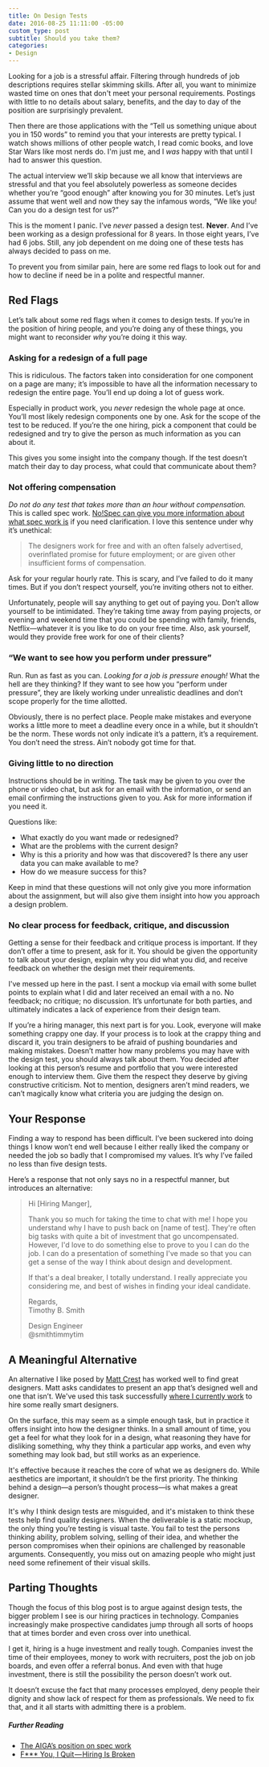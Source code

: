 ```yaml
---
title: On Design Tests
date: 2016-08-25 11:11:00 -05:00
custom_type: post
subtitle: Should you take them?
categories:
- Design
---
```


Looking for a job is a stressful affair. Filtering through hundreds of job descriptions requires stellar skimming skills. After all, you want to minimize wasted time on ones that don't meet your personal requirements. Postings with little to no details about salary, benefits, and the day to day of the position are surprisingly prevalent.

Then there are those applications with the “Tell us something unique about you in 150 words” to remind you that your interests are pretty typical. I watch shows millions of other people watch, I read comic books, and love Star Wars like most nerds do.  I'm just me, and I *was* happy with that until I had to answer this question.

The actual interview we’ll skip because we all know that interviews are stressful and that you feel absolutely powerless as someone decides whether you’re “good enough” after knowing you for 30 minutes. Let’s just assume that went well and now they say the infamous words, “We like you! Can you do a design test for us?”

This is the moment I panic. I’ve *never* passed a design test. **Never**. And I’ve been working as a design professional for 8 years. In those eight years, I’ve had 6 jobs. Still, any job dependent on me doing one of these tests has always decided to pass on me.

To prevent you from similar pain, here are some red flags to look out for and how to decline if need be in a polite and respectful manner.

## Red Flags

Let’s talk about some red flags when it comes to design tests. If you’re in the position of hiring people, and you’re doing any of these things, you might want to reconsider *why* you’re doing it this way.

### Asking for a redesign of a full page

This is ridiculous. The factors taken into consideration for one component on a page are many; it’s impossible to have all the information necessary to redesign the entire page. You’ll end up doing a lot of guess work.

Especially in product work, you *never* redesign the whole page at once. You’ll most likely redesign components one by one. Ask for the scope of the test to be reduced. If you’re the one hiring, pick a component that could be redesigned and try to give the person as much information as you can about it.

This gives you some insight into the company though. If the test doesn’t match their day to day process, what could that communicate about them?

### Not offering compensation

*Do not do any test that takes more than an hour without compensation.* This is called spec work. [No!Spec can give you more information about what spec work is](http://www.nospec.com/) if you need clarification. I love this sentence under why it’s unethical:

> The designers work for free and with an often falsely advertised, overinflated promise for future employment; or are given other insufficient forms of compensation.

Ask for your regular hourly rate. This is scary, and I’ve failed to do it many times. But if you don’t respect yourself, you’re inviting others not to either.

Unfortunately, people will say anything to get out of paying you. Don’t allow yourself to be intimidated. They’re taking time away from paying projects, or evening and weekend time that you could be spending with family, friends, Netflix—whatever it is you like to do on your free time. Also, ask yourself, would they provide free work for one of their clients?

### “We want to see how you perform under pressure”

Run. Run as fast as you can. *Looking for a job is pressure enough!* What the hell are they thinking? If they want to see how you “perform under pressure”, they are likely working under unrealistic deadlines and don’t scope properly for the time allotted.

Obviously, there is no perfect place. People make mistakes and everyone works a little more to meet a deadline every once in a while, but it shouldn’t be the norm. These words not only indicate it’s a pattern, it’s a requirement. You don’t need the stress. Ain’t nobody got time for that.

### Giving little to no direction

Instructions should be in writing. The task may be given to you over the phone or video chat, but ask for an email with the information, or send an email confirming the instructions given to you. Ask for more information if you need it.

Questions like:

- What exactly do you want made or redesigned?
- What are the problems with the current design?
- Why is this a priority and how was that discovered? Is there any user data you can make available to me?
- How do we measure success for this?

Keep in mind that these questions will not only give you more information about the assignment, but will also give them insight into how you approach a design problem.

### No clear process for feedback, critique, and discussion

Getting a sense for their feedback and critique process is important. If they don’t offer a time to present, ask for it. You should be given the opportunity to talk about your design, explain why you did what you did, and receive feedback on whether the design met their requirements.

I've messed up here in the past. I sent a mockup via email with some bullet points to explain what I did and later received an email with a no. No feedback; no critique; no discussion. It’s unfortunate for both parties, and ultimately indicates a lack of experience from their design team.

If you’re a hiring manager, this next part is for you. Look, everyone will make something crappy one day. If your process is to look at the crappy thing and discard it, you train designers to be afraid of pushing boundaries and making mistakes. Doesn’t matter how many problems you may have with the design test, you should always talk about them. You decided after looking at this person’s resume and portfolio that you were interested enough to interview them. Give them the respect they deserve by giving constructive criticism. Not to mention, designers aren’t mind readers, we can’t magically know what criteria you are judging the design on.

## Your Response

Finding a way to respond has been difficult. I’ve been suckered into doing things I know won’t end well because I either really liked the company or needed the job so badly that I compromised my values. It’s why I’ve failed no less than five design tests.

Here’s a response that not only says no in a respectful manner, but introduces an alternative:

> Hi [Hiring Manger],
>
> Thank you so much for taking the time to chat with me! I hope you understand why I have to push back on [name of test]. They're often big tasks with quite a bit of investment that go uncompensated. However, I'd love to do something else to prove to you I can do the job. I can do a presentation of something I've made so that you can get a sense of the way I think about design and development.
>
> If that's a deal breaker, I totally understand. I really appreciate you considering me, and best of wishes in finding your ideal candidate.
>
>
> Regards,<br>
> Timothy B. Smith
>
> Design Engineer<br>
> @smithtimmytim

## A Meaningful Alternative

An alternative I like posed by [Matt Crest](https://twitter.com/mattcrest) has worked well to find great designers. Matt asks candidates to present an app that’s designed well and one that isn’t. We've used this task successfully [where I currently work](https://twitter.com/aclservices) to hire some really smart designers.

On the surface, this may seem as a simple enough task, but in practice it offers insight into how the designer thinks. In a small amount of time, you get a feel for what they look for in a design, what reasoning they have for disliking something, why they think a particular app works, and even why something may look bad, but still works as an experience.

It's effective because it reaches the core of what we as designers do. While aesthetics are important, it shouldn’t be the first priority. The thinking behind a design—a person’s thought process—is what makes a great designer.

It's why I think design tests are misguided, and it's mistaken to think these tests help find quality designers. When the deliverable is a static mockup, the only thing you’re testing is visual taste. You fail to test the persons thinking ability, problem solving, selling of their idea, and whether the person compromises when their opinions are challenged by reasonable arguments. Consequently, you miss out on amazing people who might just need some refinement of their visual skills.

## Parting Thoughts

Though the focus of this blog post is to argue against design tests, the bigger problem I see is our hiring practices in technology. Companies increasingly make prospective candidates jump through all sorts of hoops that at times border and even cross over into unethical.

I get it, hiring is a huge investment and really tough. Companies invest the time of their employees, money to work with recruiters, post the job on job boards, and even offer a referral bonus. And even with that huge investment, there is still the possibility the person doesn’t work out.

It doesn’t excuse the fact that many processes employed, deny people their dignity and show lack of respect for them as professionals. We need to fix that, and it all starts with admitting there is a problem.

##### Further Reading

- [The AIGA’s position on spec work](http://www.aiga.org/position-spec-work/)
- [F*** You, I Quit — Hiring Is Broken](https://medium.com/@evnowandforever/f-you-i-quit-hiring-is-broken-bb8f3a48d324#.jzye6940d)
